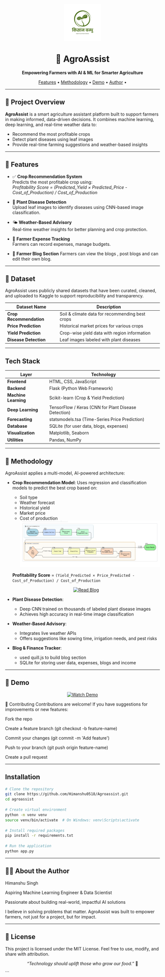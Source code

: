 <p align="center">
  <img src="static/images/favicon.jpg" alt="AgroAssist Logo" width="120">
</p>

<h1 align="center">🌾 AgroAssist </h1>

<p align="center">
  <b>Empowering Farmers with AI & ML for Smarter Agriculture</b>
</p>

<p align="center">
  <a href="#-features">Features</a> • 
  <a href="#-methodology">Methodology</a> • 
  <a href="#-demo">Demo</a> •  
  <a href="#-about-the-author">Author</a> • 
</p>


---

## 🌟 Project Overview

**AgroAssist** is a smart agriculture assistant platform built to support farmers in making informed, data-driven decisions. It combines machine learning, deep learning, and real-time weather data to:

- Recommend the most profitable crops
- Detect plant diseases using leaf images
- Provide real-time farming suggestions and weather-based insights

---

## 🚀 Features

- ✅ **Crop Recommendation System**  
  Predicts the most profitable crop using:  
  *Profitability Score = (Predicted_Yield × Predicted_Price - Cost_of_Production) / Cost_of_Production*

- 🦠 **Plant Disease Detection**  
  Upload leaf images to identify diseases using CNN-based image classification.

- 🌤️ **Weather-Based Advisory**  
  Real-time weather insights for better planning and crop protection.

- 📝 **Farmer Expense Tracking**  
  Farmers can record expenses, manage budgets.

- 📝 **Farmer Blog Section**
   Farmers can view the blogs , post  blogs and can edit their own blog.

---

## 📂 Dataset
AgroAssist uses publicly shared datasets that have been curated, cleaned, and uploaded to Kaggle to support reproducibility and transparency.

| Dataset Name            | Description                                     |  
| ----------------------- | ----------------------------------------------- |
| **Crop Recommendation** | Soil & climate data for recommending best crops |                
| **Price Prediction**    | Historical market prices for various crops      |                
| **Yield Prediction**    | Crop-wise yield data with region information    |                
| **Disease Detection**   | Leaf images labeled with plant diseases         |                


---

## Tech Stack

| Layer               | Technology                                         |
|--------------------|-----------------------------------------------------|
| **Frontend**        | HTML, CSS, JavaScript                              |
| **Backend**         | Flask (Python Web Framework)                       |
| **Machine Learning**| Scikit-learn (Crop & Yield Prediction)             |
| **Deep Learning**   | TensorFlow / Keras (CNN for Plant Disease Detection)|
| **Forecasting**     | statsmodels.tsa (Time-Series Price Prediction)     |
| **Database**        | SQLite (for user data, blogs, expenses)            |
| **Visualization**   | Matplotlib, Seaborn                                |
| **Utilities**       | Pandas, NumPy                                      |

---

## 🧪 Methodology

AgroAssist applies a multi-model, AI-powered architecture:

- **Crop Recommendation Model**: Uses regression and classification models to predict the best crop based on:
  - Soil type
  - Weather forecast
  - Historical yield
  - Market price
  - Cost of production  
   ![flow chart](https://github.com/Himanshu0518/Assets/blob/main/crop_recommendation.png?raw=true) 

  **Profitability Score** = `(Yield_Predicted × Price_Predicted - Cost_of_Production) / Cost_of_Production`

  <p align="center">
  <a href="https://medium.com/p/4080e0bc141b" target="_blank">
    <img src="https://img.shields.io/badge/Read_Blog-Medium-1DA1F2?style=for-the-badge&logo=medium&logoColor=white" alt="Read Blog"/>
  </a>
</p>

- **Plant Disease Detection**:
  - Deep CNN trained on thousands of labeled plant disease images
  - Achieves high accuracy in real-time image classification

- **Weather-Based Advisory**:
  - Integrates live weather APIs
  - Offers suggestions like sowing time, irrigation needs, and pest risks

- **Blog & Finance Tracker**:
  - used quill.js to build blog section
  - SQLite for storing user data, expenses, blogs and income

---

## 📸 Demo 

<p align="center">
  <a href="https://youtu.be/CQRa5K5qehQ" target="_blank">
    <img src="https://img.shields.io/badge/Watch_Demo-YouTube-red?style=for-the-badge&logo=youtube&logoColor=white" alt="Watch Demo"/>
  </a>
</p>

🤝 Contributing
Contributions are welcome! If you have suggestions for improvements or new features:

Fork the repo

Create a feature branch (git checkout -b feature-name)

Commit your changes (git commit -m 'Add feature')

Push to your branch (git push origin feature-name)

Create a pull request

---

## Installation

```bash
# Clone the repository
git clone https://github.com/Himanshu0518/Agroassist.git
cd agroassist

# Create virtual environment
python -m venv venv
source venv/bin/activate  # On Windows: venv\Scripts\activate

# Install required packages
pip install -r requirements.txt

# Run the application
python app.py
```

---

## 👨‍💻 About the Author

Himanshu Singh

Aspiring Machine Learning Engineer & Data Scientist

Passionate about building real-world, impactful AI solutions

I believe in solving problems that matter. AgroAssist was built to empower farmers, not just for a project, but for impact.

---

## 📄 License
This project is licensed under the MIT License.
Feel free to use, modify, and share with attribution.

<p align="center"> <i>“Technology should uplift those who grow our food.”</i> 🌾 </p> ```